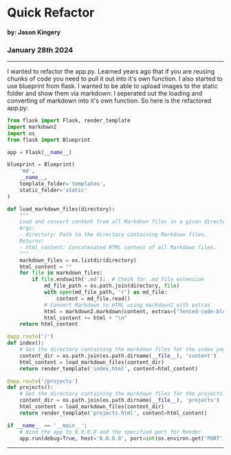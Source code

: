 # Quick Refactor

#### by: Jason Kingery
### January 28th 2024
___

I wanted to refactor the app.py. Learned years ago that if you are reusing chunks of code you need to pull it out into it's own function. I also started to use blueprint from flask. I wanted to be able to upload images to the static folder and show them via markdown: I seperated out the loading and converting of markdown into it's own function. So here is the refactored app.py:


```python
from flask import Flask, render_template
import markdown2
import os
from flask import Blueprint

app = Flask(__name__)

blueprint = Blueprint(
    'md',
    __name__,
    template_folder='templates',
    static_folder='static'
)

def load_markdown_files(directory):
    """
    Load and convert content from all Markdown files in a given directory.
    Args:
    - directory: Path to the directory containing Markdown files.
    Returns:
    - html_content: Concatenated HTML content of all Markdown files.
    """
    markdown_files = os.listdir(directory)
    html_content = ""
    for file in markdown_files:
        if file.endswith('.md'):  # Check for .md file extension
            md_file_path = os.path.join(directory, file)
            with open(md_file_path, 'r') as md_file:
                content = md_file.read()
            # Convert Markdown to HTML using markdown2 with extras
            html = markdown2.markdown(content, extras=["fenced-code-blocks"])
            html_content += html + "\n"
    return html_content

@app.route('/')
def index():
    # Get the directory containing the markdown files for the index page
    content_dir = os.path.join(os.path.dirname(__file__), 'content')
    html_content = load_markdown_files(content_dir)
    return render_template('index.html', content=html_content)

@app.route('/projects')
def projects():
    # Get the directory containing the markdown files for the projects page
    content_dir = os.path.join(os.path.dirname(__file__), 'projects')
    html_content = load_markdown_files(content_dir)
    return render_template('projects.html', content=html_content)

if __name__ == '__main__':
    # Bind the app to 0.0.0.0 and the specified port for Render
    app.run(debug=True, host='0.0.0.0', port=int(os.environ.get('PORT', 10000)))
```

___

